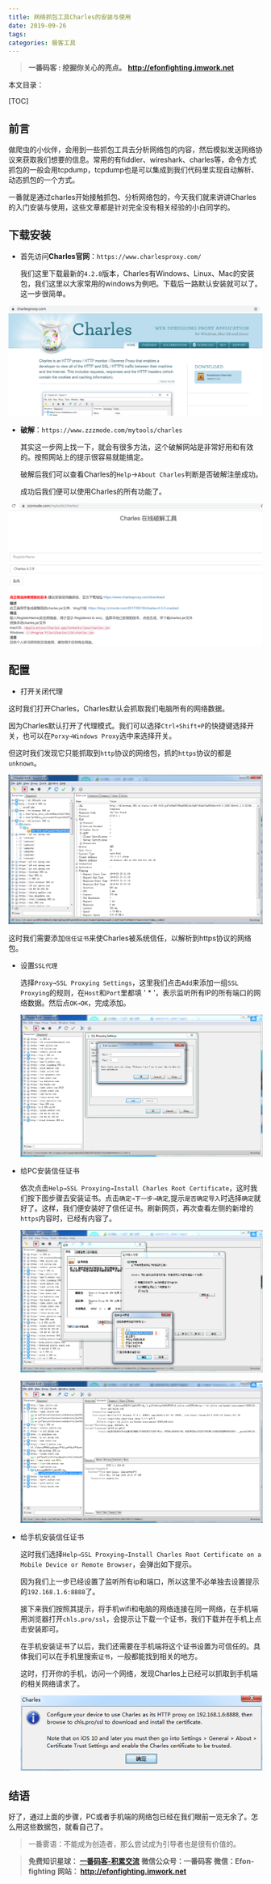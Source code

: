 ```yaml
---
title: 网络抓包工具Charles的安装与使用
date: 2019-09-26
tags: 
categories: 极客工具
---
```


> **一番码客 : 挖掘你关心的亮点。**
> **http://efonfighting.imwork.net**

本文目录：

[TOC]

## 前言

做爬虫的小伙伴，会用到一些抓包工具去分析网络包的内容，然后模拟发送网络协议来获取我们想要的信息。常用的有fiddler、wireshark、charles等，命令方式抓包的一般会用tcpdump，tcpdump也是可以集成到我们代码里实现自动解析、动态抓包的一个方式。

一番就是通过charles开始接触抓包、分析网络包的，今天我们就来讲讲Charles的入门安装与使用，这些文章都是针对完全没有相关经验的小白同学的。

<!--more-->

## 下载安装

* 首先访问**Charles官网**：`https://www.charlesproxy.com/`

  我们这里下载最新的`4.2.8`版本，Charles有Windows、Linux、Mac的安装包，我们这里以大家常用的windows为例吧。下载后一路默认安装就可以了。这一步很简单。

![1569508908521](2019-09-26-网络抓包工具Charles的安装与使用\Charles01.png)



* **破解**：`https://www.zzzmode.com/mytools/charles`

  其实这一步网上找一下，就会有很多方法，这个破解网站是非常好用和有效的。按照网站上的提示很容易就能搞定。

  破解后我们可以查看Charles的`Help`→`About Charles`判断是否破解注册成功。

  成功后我们便可以使用Charles的所有功能了。

![1569509436035](2019-09-26-网络抓包工具Charles的安装与使用\Charles02.png)

## 配置

* 打开关闭代理

这时我们打开Charles，Charles默认会抓取我们电脑所有的网络数据。

因为Charles默认打开了代理模式。我们可以选择`Ctrl+Shift+P`的快捷键选择开关，也可以在`Porxy→Windows Proxy`选中来选择开关。

但这时我们发现它只能抓取到`http`协议的网络包，抓的`https`协议的都是`unknown`。

![1569509436035](2019-09-26-网络抓包工具Charles的安装与使用\Charles03.png)

这时我们需要添加`信任证书`来使Charles被系统信任，以解析到https协议的网络包。

* 设置`SSL代理`

  选择`Proxy→SSL Proxying Settings`，这里我们点击`Add`来添加一组`SSL Proxying`的规则，在`Host`和`Port`里都填 ' * '，表示监听所有IP的所有端口的网络数据。然后点`OK→OK`，完成添加。

  ![1569509436035](2019-09-26-网络抓包工具Charles的安装与使用\Charles04.png)

* 给PC安装信任证书

  依次点击`Help→SSL Proxying→Install Charles Root Certificate`，这时我们按下图步骤去安装证书。点击`确定→下一步→确定`,提示`是否确定导入`时选择`确定`就好了。这样，我们便安装好了信任证书。刷新网页，再次查看左侧的新增的`https`内容时，已经有内容了。

  ![1569509436035](2019-09-26-网络抓包工具Charles的安装与使用\Charles05.png)

  ![1569509436035](2019-09-26-网络抓包工具Charles的安装与使用\Charles06.png)

* 给手机安装信任证书

  这时我们选择`Help→SSL Proxying→Install Charles Root Certificate on a Mobile Device or Remote Browser`，会弹出如下提示。

  因为我们上一步已经设置了监听所有ip和端口，所以这里不必单独去设置提示的`192.168.1.6:8888`了。

  接下来我们按照其提示，将手机wifi和电脑的网络连接在同一网络，在手机端用浏览器打开`chls.pro/ssl`，会提示让下载一个证书，我们下载并在手机上点击安装即可。

  在手机安装证书了以后，我们还需要在手机端将这个证书设置为可信任的。具体我们可以在手机里搜索`证书`，一般都能找到相关的地方。

  这时，打开你的手机，访问一个网络，发现Charles上已经可以抓取到手机端的相关网络请求了。

  ![1569509436035](2019-09-26-网络抓包工具Charles的安装与使用\Charles07.png)

## 结语

好了，通过上面的步骤，PC或者手机端的网络包已经在我们眼前一览无余了。怎么用这些数据包，就看自己了。



> 一番雾语：不能成为创造者，那么尝试成为引导者也是很有价值的。



> **免费知识星球： [一番码客-积累交流]([wwww](https://t.zsxq.com/NRVBURr))**
> **微信公众号：一番码客**
> **微信：Efon-fighting**
> **网站： http://efonfighting.imwork.net**